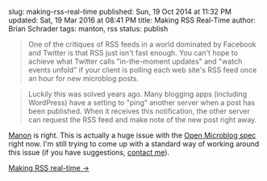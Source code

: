 slug: making-rss-real-time
published: Sun, 19 Oct 2014 at 11:32 PM
updated: Sat, 19 Mar 2016 at 08:41 PM
title: Making RSS Real-Time
author: Brian Schrader
tags: manton, rss
status: publish

> One of the critiques of RSS feeds in a world dominated by Facebook and Twitter is that RSS just isn't fast enough. You can't hope to achieve what Twitter calls "in-the-moment updates" and "watch events unfold" if your client is polling each web site's RSS feed once an hour for new microblog posts.

> Luckily this was solved years ago. Many blogging apps (including WordPress) have a setting to "ping" another server when a post has been published. When it receives this notification, the other server can request the RSS feed and make note of the new post right away.

[Manon](http://www.manton.org) is right. This is actually a huge issue with the [Open Microblog spec][1] right now. I'm still trying to come up with a standard way of working around this issue (if you have suggestions, [contact me][2]).

[1]: https://github.com/Sonictherocketman/Open-Microblog
[2]: http://brianschrader.com/about/

[Making RSS real-time &#8594;](http://www.manton.org/2014/10/making-rss-real-time.html)